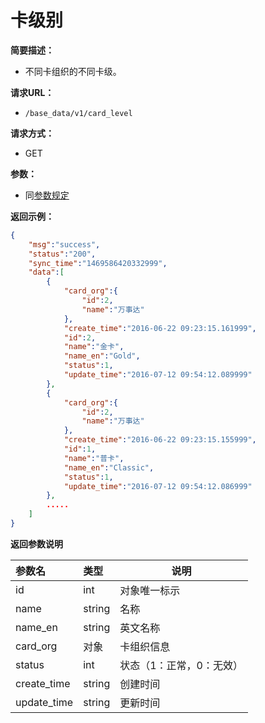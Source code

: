 # 卡级别

**简要描述：**

- 不同卡组织的不同卡级。

**请求URL：**
- `/base_data/v1/card_level`

**请求方式：**
- GET

**参数：**
- 同[参数规定](http://doc.liexiong.cc/#/rule/param)

**返回示例：**

```json
{
    "msg":"success",
    "status":"200",
    "sync_time":"1469586420332999",
    "data":[
        {
            "card_org":{
                "id":2,
                "name":"万事达"
            },
            "create_time":"2016-06-22 09:23:15.161999",
            "id":2,
            "name":"金卡",
            "name_en":"Gold",
            "status":1,
            "update_time":"2016-07-12 09:54:12.089999"
        },
        {
            "card_org":{
                "id":2,
                "name":"万事达"
            },
            "create_time":"2016-06-22 09:23:15.155999",
            "id":1,
            "name":"普卡",
            "name_en":"Classic",
            "status":1,
            "update_time":"2016-07-12 09:54:12.086999"
        },
        .....
    ]
}
```

 **返回参数说明** 

|参数名|类型|说明|
|:-----  |:-----|-----                           |
|id |int   |对象唯一标示  |
|name |string   |名称  |
|name_en |string   |英文名称  |
|card_org |对象   |卡组织信息  |
|status|int|状态（1：正常，0：无效）|
|create_time|string|创建时间|
|update_time|string|更新时间|
